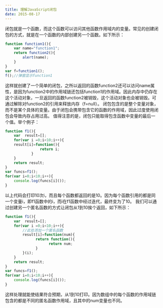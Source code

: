 ```yaml
---
title: 理解JavaScript闭包
date: 2015-08-17
---
```


闭包就是一个函数，而这个函数可以访问其他函数作用域内的变量。常见的创建闭包的方式，就是在一个函数的内部创建另一个函数。如下所示：

```javascript
function function1(){
    var name="function1";
    return function2(){
        alert(name);
    }
}
var f=function1();
f();//弹窗显示function1
```

这样就创建了一个简单的闭包，之所以返回的函数function2还可以访问name属性，是因为function2中的作用域链还包括function1的作用域。因此内存中仍存在这个活动对象，一旦返回的函数function2被销毁，这个活动对象也会被销毁。可通过解除对function2的引用来释放内存（f=null）。
闭包包含的是整个变量对象，而不是某个具体的变量。由于闭包会携带包含它的函数的作用域，因此过度使用闭包会导致内存占用过高。
值得注意的是，闭包只能取得包含函数中变量的最后一个值。举个例子：

```javascript
function f1(){
    var  result=[];
    for(var i =0;i<10;i++){
    result[i]=function(){
                return i;
            }
    }
    return result;
}
var funcs=f1();
for(var i=0;i<10;i++){
    console.log(funcs[i]());
}
```

以上代码会打印10次i，而且每个函数都返回的是10。因为每个函数引用的都是同一个变量i，即f1函数中的i，而i在f1函数中经过迭代，最终变为了10。
我们可以通过创建另一个匿名函数的方式让闭包从1到10挨个返回，如下所示：

```javascript
function f1(){
    var  result=[];
    for(var i =0;i<10;i++){
        //此处添加一个匿名函数
        result[i]=function(num){
              return function(){
                    return num;
              }
        }(i);
    }
    return result;
}
var funcs=f1();
for(var i=0;i<10;i++){
    console.log(funcs[i]());
}
```

这样处理就能使结果符合预期，从1到10打印。因为数组中的每个函数的作用域链包含的都是不同的匿名函数作用域，且其中的num变量也不同。
